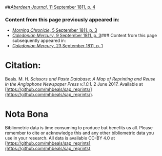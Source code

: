 ##[*Aberdeen Journal*, 11 September 1811, p. 4](https://mhbeals.github.io/sap_html/Aberdeen-Journal/Aberdeen-Journal-11-September-1811-p-4)

### Content from this page previously appeared in:
+ [*Morning Chronicle*, 5 September 1811, p. 3](https://mhbeals.github.io/sap_html/Morning-Chronicle/Morning-Chronicle-5-September-1811-p-3)
+ [*Caledonian Mercury*, 9 September 1811, p. 3](https://mhbeals.github.io/sap_html/Caledonian-Mercury/Caledonian-Mercury-9-September-1811-p-3)### Content from this page subsequently appeared in:
+ [*Caledonian Mercury*, 23 September 1811, p. 1](https://mhbeals.github.io/sap_html/Caledonian-Mercury/Caledonian-Mercury-23-September-1811-p-1)
                    
# Citation: 

Beals. M. H. *Scissors and Paste Database: A Map of Reprinting and Reuse in the Anglophone Newspaper Press v.1.0.1.* 2 June 2017. Available at [https://github.com/mhbeals/sap_reprints/](https://github.com/mhbeals/sap_reprints/). 
                    
# Nota Bona

Bibliometric data is time consuming to produce but benefits us all. Please remember to cite or acknowledge this and any other bibliometric data you use in your research. All data is available CC-BY 4.0 at [https://github.com/mhbeals/sap_reprints](https://github.com/mhbeals/sap_reprints)